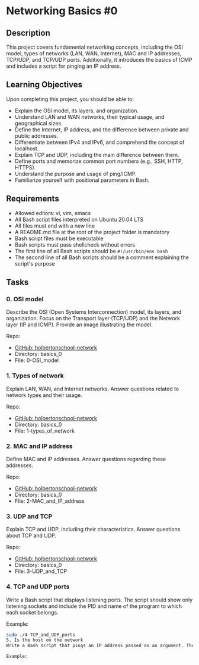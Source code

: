 # Networking Basics #0

## Description

This project covers fundamental networking concepts, including the OSI model, types of networks (LAN, WAN, Internet), MAC and IP addresses, TCP/UDP, and TCP/UDP ports. Additionally, it introduces the basics of ICMP and includes a script for pinging an IP address.

## Learning Objectives

Upon completing this project, you should be able to:

- Explain the OSI model, its layers, and organization.
- Understand LAN and WAN networks, their typical usage, and geographical sizes.
- Define the Internet, IP address, and the difference between private and public addresses.
- Differentiate between IPv4 and IPv6, and comprehend the concept of localhost.
- Explain TCP and UDP, including the main difference between them.
- Define ports and memorize common port numbers (e.g., SSH, HTTP, HTTPS).
- Understand the purpose and usage of ping/ICMP.
- Familiarize yourself with positional parameters in Bash.

## Requirements

- Allowed editors: vi, vim, emacs
- All Bash script files interpreted on Ubuntu 20.04 LTS
- All files must end with a new line
- A README.md file at the root of the project folder is mandatory
- Bash script files must be executable
- Bash scripts must pass shellcheck without errors
- The first line of all Bash scripts should be `#!/usr/bin/env bash`
- The second line of all Bash scripts should be a comment explaining the script's purpose

## Tasks

### 0. OSI model

Describe the OSI (Open Systems Interconnection) model, its layers, and organization. Focus on the Transport layer (TCP/UDP) and the Network layer (IP and ICMP). Provide an image illustrating the model.

Repo:
- [GitHub: holbertonschool-network](https://github.com/your-username/holbertonschool-network)
- Directory: basics_0
- File: 0-OSI_model

### 1. Types of network

Explain LAN, WAN, and Internet networks. Answer questions related to network types and their usage.

Repo:
- [GitHub: holbertonschool-network](https://github.com/your-username/holbertonschool-network)
- Directory: basics_0
- File: 1-types_of_network

### 2. MAC and IP address

Define MAC and IP addresses. Answer questions regarding these addresses.

Repo:
- [GitHub: holbertonschool-network](https://github.com/your-username/holbertonschool-network)
- Directory: basics_0
- File: 2-MAC_and_IP_address

### 3. UDP and TCP

Explain TCP and UDP, including their characteristics. Answer questions about TCP and UDP.

Repo:
- [GitHub: holbertonschool-network](https://github.com/your-username/holbertonschool-network)
- Directory: basics_0
- File: 3-UDP_and_TCP

### 4. TCP and UDP ports

Write a Bash script that displays listening ports. The script should show only listening sockets and include the PID and name of the program to which each socket belongs.

Example:

```bash
sudo ./4-TCP_and_UDP_ports
5. Is the host on the network
Write a Bash script that pings an IP address passed as an argument. The script should accept a string as an argument, display a usage message if no argument is passed, and ping the IP five times.

Example: